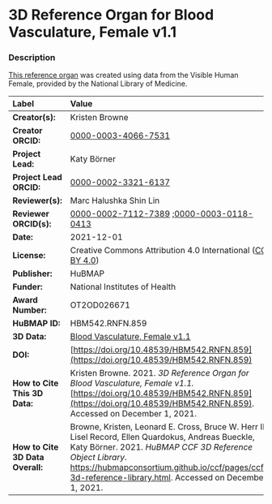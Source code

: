 # 3D Reference Organ for Blood Vasculature, Female v1.1

### Description
[This reference organ](https://hubmapconsortium.github.io/ccf/pages/ccf-3d-reference-library.html) was created using data from the Visible Human Female, provided by the National Library of Medicine.

| Label | Value |
| :------------- |:-------------|
| **Creator(s):** | Kristen Browne |
| **Creator ORCID:** | [0000-0003-4066-7531](https://orcid.org/0000-0003-4066-7531) |
| **Project Lead:** | Katy B&ouml;rner |
| **Project Lead ORCID:** | [0000-0002-3321-6137](https://orcid.org/0000-0002-3321-6137) |
| **Reviewer(s):** | Marc Halushka  Shin Lin
| **Reviewer ORCID(s):** |[0000-0002-7112-7389](https://doi.org/10.5072/0000-0002-7112-7389) ;[0000-0003-0118-0413](https://doi.org/10.5072/0000-0003-0118-0413)
| **Date:** | 2021-12-01 |
| **License:** | Creative Commons Attribution 4.0 International ([CC BY 4.0](https://creativecommons.org/licenses/by/4.0/)) |
| **Publisher:** | HuBMAP |
| **Funder:** | National Institutes of Health |
| **Award Number:** | OT2OD026671 |
| **HuBMAP ID:** | HBM542.RNFN.859 |
| **3D Data:** | [Blood Vasculature, Female v1.1](https://hubmapconsortium.github.io/ccf-releases/v1.1/models/VH_F_Blood_Vasculature.glb)|
| **DOI:** | [https://doi.org/10.48539/HBM542.RNFN.859](https://doi.org/10.48539/HBM542.RNFN.859) |
| **How to Cite This 3D Data:** | Kristen Browne. 2021. *3D Reference Organ for Blood Vasculature, Female v1.1.* [https://doi.org/10.48539/HBM542.RNFN.859](https://doi.org/10.48539/HBM542.RNFN.859). Accessed on December 1, 2021. |
| **How to Cite 3D Data Overall:** | Browne, Kristen, Leonard E. Cross, Bruce W. Herr II, Lisel Record, Ellen Quardokus, Andreas Bueckle, Katy B&ouml;rner. 2021. *HuBMAP CCF 3D Reference Object Library*. https://hubmapconsortium.github.io/ccf/pages/ccf-3d-reference-library.html. Accessed on December 1, 2021. |
